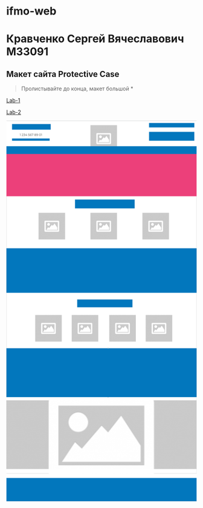 # ifmo-web

# Кравченко Сергей Вячеславович М33091 #
## Макет сайта Protective Case ##
> Пролистывайте до конца, макет большой *

[Lab-1](https://ser-iojik.github.io/ifmo-web/Lab-1/index.html "Открыть страницу с Лабораторной работой 1")

[Lab-2](https://ser-iojik.github.io/ifmo-web/Lab-2/index.html "Открыть страницу с Лабораторной работой 2")

![Иллюстрация к проекту](https://github.com/Ser-Iojik/ifmo-web/raw/main/maket/maket.png)
